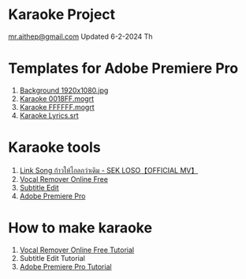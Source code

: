 # Karaoke Project
mr.aithep@gmail.com Updated 6-2-2024 Th

# Templates for Adobe Premiere Pro
1. <a href="https://github.com/aiThep/Karaoke/blob/main/Background%201920x1080.jpg">Background 1920x1080.jpg</a>
2. <a href="https://github.com/aiThep/Karaoke/blob/main/Karaoke%20subtitle%200018FF.mogrt">Karaoke 0018FF.mogrt</a>
3. <a href="https://github.com/aiThep/Karaoke/blob/main/Karaoke%20subtitle%20FFFFFF.mogrt">Karaoke FFFFFF.mogrt</a>
4. <a href="https://github.com/aiThep/Karaoke/blob/main/Karaoke%20subtitles%20lyrics.srt">Karaoke Lyrics.srt</a>

# Karaoke tools
1. <a href="https://www.youtube.com/watch?v=EWUcDIo9VJE">Link Song ก้าวให้ไกลกว่าเดิม - SEK LOSO【OFFICIAL MV】</a>
2. <a href="https://multimedia.easeus.com/vocal-remover">Vocal Remover Online Free</a>
3. <a href="https://github.com/SubtitleEdit/subtitleedit/releases">Subtitle Edit</a>
4. <a href="https://www.softwaresuite.store/adobe/premiere/download">Adobe Premiere Pro</a>

# How to make karaoke
1. <a href="https://youtu.be/Pw2Hp6Y5PQ8">Vocal Remover Online Free Tutorial</a>
2. Subtitle Edit Tutorial
3. <a href="https://www.youtube.com/watch?v=WpeXBtL53_M">Adobe Premiere Pro Tutorial</a>
